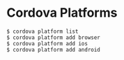 # Cordova Platforms

```
$ cordova platform list
$ cordova platform add browser
$ cordova platform add ios
$ cordova platform add android
```
